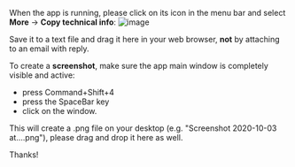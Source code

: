 When the app is running, please click on its icon in the menu bar and select **More** -> **Copy technical info**:
![image](https://user-images.githubusercontent.com/2600624/94975673-af16f680-0512-11eb-82ba-7991806d27ff.png)

Save it to a text file and drag it here in your web browser, **not** by attaching to an email with reply.

To create a **screenshot**, make sure the app main window is completely visible and active:

- press Command+Shift+4
- press the SpaceBar key
- click on the window.

This will create a .png file on your desktop (e.g. "Screenshot 2020-10-03 at....png"), please drag and drop it here as well.

Thanks!
